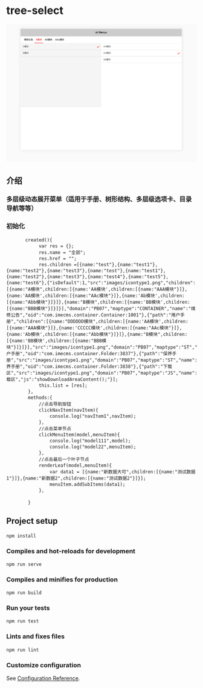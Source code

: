 # tree-select

![Image text](https://github.com/haomashroom/tree-select/blob/master/data/readme.jpg)

## 介绍

### 多层级动态展开菜单（适用于手册、树形结构、多层级选项卡、目录导航等等）

### 初始化
```
       created(){
            var res = {};
            res.name = "全部";
            res.href = "";
            res.children =[{name:"test"},{name:"test1"},{name:"test2"},{name:"test3"},{name:"test"},{name:"test1"},{name:"test2"},{name:"test3"},{name:"test4"},{name:"test5"},{name:"test6"},{"isDefault":1,"src":"images/icontype1.png","children":[{name:"A模块",children:[{name:'AA模块',children:[{name:"AAA模块"}]},{name:'AA模块',children:[{name:"AAc模块"}]},{name:'Ab模块',children:[{name:"Abb模块"}]}]},{name:"B模块",children:[{name:'BB模块',children:[{name:"BBB模块"}]}]}],"domain":"PB07","maptype":"CONTAINER","name":"维修公告","oid":"com.imecms.container.Container:1001"},{"path":"用户手册","children":[{name:"DDDDDD模块",children:[{name:'AA模块',children:[{name:"AAA模块"}]},{name:'CCCCC模块',children:[{name:"AAc模块"}]},{name:'Ab模块',children:[{name:"Abb模块"}]}]},{name:"B模块",children:[{name:'BB模块',children:[{name:"BBB模块"}]}]}],"src":"images/icontype1.png","domain":"PB07","maptype":"ST","name":"用户手册","oid":"com.imecms.container.Folder:3837"},{"path":"保养手册","src":"images/icontype1.png","domain":"PB07","maptype":"ST","name":"保养手册","oid":"com.imecms.container.Folder:3838"},{"path":"下载区","src":"images/icontype1.png","domain":"PB07","maptype":"JS","name":"下载区","js":"showDownloadAreaContent();"}];
            this.list = [res];
        },
        methods:{
            //点击导航按钮
            clickNavItem(navItem){
                console.log("navItem1",navItem);
            },
            //点击菜单节点
            clickMenuItem(model,menuItem){
                console.log("model111",model);
                console.log("model22",menuItem);
            },
            //点击最后一个叶子节点
            renderLeaf(model,menuItem){
                var data1 = [{name:"新数据大可",children:[{name:"测试数据1"}]},{name:"新数据2",children:[{name:"测试数据2"}]}];
                menuItem.addSubItems(data1);
            },

        }
```
## Project setup
```
npm install
```

### Compiles and hot-reloads for development
```
npm run serve
```

### Compiles and minifies for production
```
npm run build
```

### Run your tests
```
npm run test
```

### Lints and fixes files
```
npm run lint
```

### Customize configuration
See [Configuration Reference](https://cli.vuejs.org/config/).
